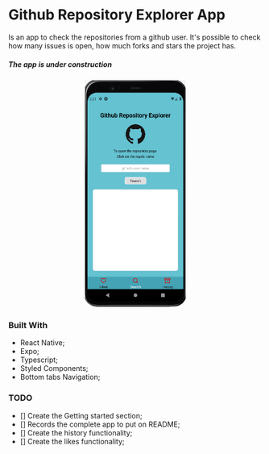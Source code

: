 # Github Repository Explorer App

Is an app to check the repositories from a github user. 
It's possible to check how many issues is open, how much forks and stars the project has.

##### The app is under construction

<p align="center">
<img 
  src="./src/assets/github-explorer-app-demo.gif" alt="Demonstration from application"
  width="200"
  height="450"
>
</p>

### Built With

* React Native;
* Expo;
* Typescript;
* Styled Components;
* Bottom tabs Navigation;

### TODO

* [] Create the Getting started section;
* [] Records the complete app to put on README;
* [] Create the history functionality;
* [] Create the likes functionality;

